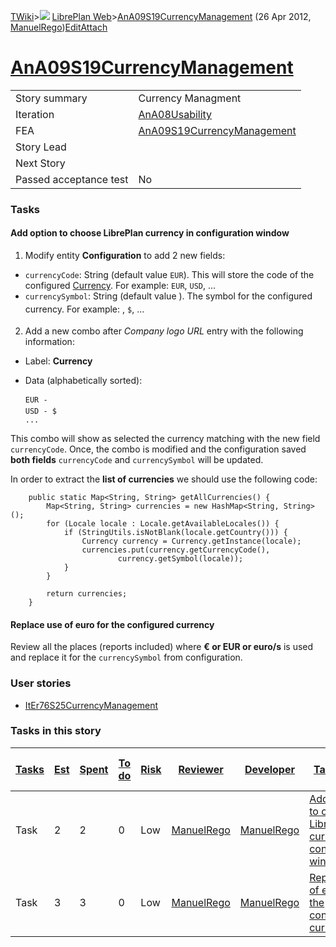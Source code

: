 [TWiki](/twiki/Main/WebHome)&gt;![](/twiki/TWiki/TWikiDocGraphics/web-bg-small.gif) [LibrePlan Web](/twiki/LibrePlan/WebHome)&gt;[AnA09S19CurrencyManagement](http://wiki.libreplan-enterprise.com/twiki/LibrePlan/AnA09S19CurrencyManagement "Topic revision: 1 (26 Apr 2012 - 13:35:32)") (26 Apr 2012, [ManuelRego](/twiki/Main/ManuelRego))[Edit](http://wiki.libreplan-enterprise.com/twiki/bin/edit/LibrePlan/AnA09S19CurrencyManagement?t=1520337850 "Edit this topic text")[Attach](/twiki/bin/attach/LibrePlan/AnA09S19CurrencyManagement "Attach an image or document to this topic")

 [AnA09S19CurrencyManagement](/twiki/LibrePlan/AnA09S19CurrencyManagement)
================================================================================================================================



|                        |                                                                                    |
|------------------------|------------------------------------------------------------------------------------|
| Story summary          | Currency Managment                                                                 |
| Iteration              | [AnA08Usability](/twiki/LibrePlan/AnA08Usability)                         |
| FEA                    | [AnA09S19CurrencyManagement](/twiki/LibrePlan/AnA09S19CurrencyManagement) |
| Story Lead             |                                                                                    |
| Next Story             |                                                                                    |
| Passed acceptance test | No                                                                                 |

###  Tasks



####  Add option to choose LibrePlan currency in configuration window

1) Modify entity **Configuration** to add 2 new fields:

-   `currencyCode`: String (default value `EUR`). This will store the code of the configured [Currency](http://docs.oracle.com/javase/1.5.0/docs/api/java/util/Currency.html). For example: `EUR`, `USD`, ...
-   `currencySymbol`: String (default value ``). The symbol for the configured currency. For example: ``, `$`, ...

2) Add a new combo after *Company logo URL* entry with the following information:

-   Label: **Currency**
-   Data (alphabetically sorted):

        EUR - 
        USD - $
        ...

This combo will show as selected the currency matching with the new field `currencyCode`. Once, the combo is modified and the configuration saved **both fields** `currencyCode` and `currencySymbol` will be updated.

In order to extract the **list of currencies** we should use the following code:

        public static Map<String, String> getAllCurrencies() {
            Map<String, String> currencies = new HashMap<String, String>();
            for (Locale locale : Locale.getAvailableLocales()) {
                if (StringUtils.isNotBlank(locale.getCountry())) {
                    Currency currency = Currency.getInstance(locale);
                    currencies.put(currency.getCurrencyCode(),
                            currency.getSymbol(locale));
                }
            }

            return currencies;
        }



####  Replace use of euro for the configured currency

Review all the places (reports included) where **€ or EUR or euro/s** is used and replace it for the `currencySymbol` from configuration.

###  User stories

-   [ItEr76S25CurrencyManagement](/twiki/LibrePlan/ItEr76S25CurrencyManagement)

###  Tasks in this story



| [Tasks](http://wiki.libreplan-enterprise.com/twiki/LibrePlan/AnA09S19CurrencyManagement?sortcol=0;table=2;up=0#sorted_table "Sort by this column") | [Est](http://wiki.libreplan-enterprise.com/twiki/LibrePlan/AnA09S19CurrencyManagement?sortcol=1;table=2;up=0#sorted_table "Sort by this column") | [Spent](http://wiki.libreplan-enterprise.com/twiki/LibrePlan/AnA09S19CurrencyManagement?sortcol=2;table=2;up=0#sorted_table "Sort by this column") | [To do](http://wiki.libreplan-enterprise.com/twiki/LibrePlan/AnA09S19CurrencyManagement?sortcol=3;table=2;up=0#sorted_table "Sort by this column") | [Risk](http://wiki.libreplan-enterprise.com/twiki/LibrePlan/AnA09S19CurrencyManagement?sortcol=4;table=2;up=0#sorted_table "Sort by this column") | [Reviewer](http://wiki.libreplan-enterprise.com/twiki/LibrePlan/AnA09S19CurrencyManagement?sortcol=5;table=2;up=0#sorted_table "Sort by this column") | [Developer](http://wiki.libreplan-enterprise.com/twiki/LibrePlan/AnA09S19CurrencyManagement?sortcol=6;table=2;up=0#sorted_table "Sort by this column") | [Task Name](http://wiki.libreplan-enterprise.com/twiki/LibrePlan/AnA09S19CurrencyManagement?sortcol=7;table=2;up=0#sorted_table "Sort by this column") | [Start Date](http://wiki.libreplan-enterprise.com/twiki/LibrePlan/AnA09S19CurrencyManagement?sortcol=8;table=2;up=0#sorted_table "Sort by this column") | [Est End Date](http://wiki.libreplan-enterprise.com/twiki/LibrePlan/AnA09S19CurrencyManagement?sortcol=9;table=2;up=0#sorted_table "Sort by this column") | [End Date](http://wiki.libreplan-enterprise.com/twiki/LibrePlan/AnA09S19CurrencyManagement?sortcol=10;table=2;up=0#sorted_table "Sort by this column") |
|-------------------------------------------------------------------------------------------------------------------------------------------------------------|-----------------------------------------------------------------------------------------------------------------------------------------------------------|-------------------------------------------------------------------------------------------------------------------------------------------------------------|-------------------------------------------------------------------------------------------------------------------------------------------------------------|------------------------------------------------------------------------------------------------------------------------------------------------------------|----------------------------------------------------------------------------------------------------------------------------------------------------------------|-----------------------------------------------------------------------------------------------------------------------------------------------------------------|-----------------------------------------------------------------------------------------------------------------------------------------------------------------|------------------------------------------------------------------------------------------------------------------------------------------------------------------|--------------------------------------------------------------------------------------------------------------------------------------------------------------------|-----------------------------------------------------------------------------------------------------------------------------------------------------------------|
| Task                                                                                                                                                        | 2                                                                                                                                                         | 2                                                                                                                                                           | 0                                                                                                                                                           | Low                                                                                                                                                        | [ManuelRego](/twiki/Main/ManuelRego)                                                                                                                  | [ManuelRego](/twiki/Main/ManuelRego)                                                                                                                   | [Add option to choose LibrePlan currency in configuration window](/twiki/LibrePlan/AnA09S19CurrencyManagement#TasK1)                                   |                                                                                                                                                                  |                                                                                                                                                                    |                                                                                                                                                                 |
| Task                                                                                                                                                        | 3                                                                                                                                                         | 3                                                                                                                                                           | 0                                                                                                                                                           | Low                                                                                                                                                        | [ManuelRego](/twiki/Main/ManuelRego)                                                                                                                  | [ManuelRego](/twiki/Main/ManuelRego)                                                                                                                   | [Replace use of euro for the configured currency](/twiki/LibrePlan/AnA09S19CurrencyManagement#TasK2)                                                   |                                                                                                                                                                  |                                                                                                                                                                    |                                                                                                                                                                 |



